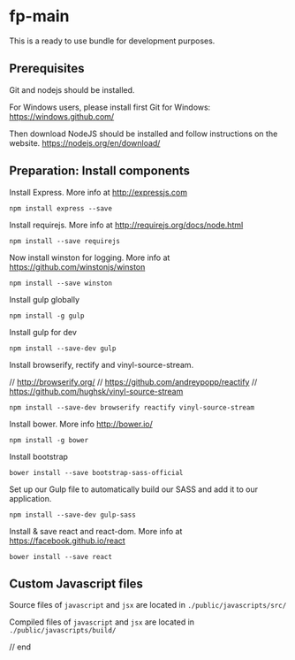 # fp-main
This is a ready to use bundle for development purposes.

## Prerequisites

Git and nodejs should be installed.

For Windows users, please install first Git for Windows: https://windows.github.com/

Then download NodeJS should be installed and follow instructions on the website.
https://nodejs.org/en/download/


## Preparation: Install components

Install Express. More info at http://expressjs.com 
```
npm install express --save
```


Install requirejs.
More info at http://requirejs.org/docs/node.html
```
npm install --save requirejs
```

Now install winston for logging.
More info at https://github.com/winstonjs/winston
```
npm install --save winston
```

Install gulp globally
```
npm install -g gulp
```

Install gulp for dev
```
npm install --save-dev gulp
```

Install browserify, rectify and vinyl-source-stream.

// http://browserify.org/
// https://github.com/andreypopp/reactify
// https://github.com/hughsk/vinyl-source-stream
```
npm install --save-dev browserify reactify vinyl-source-stream
```

Install bower. 
More info http://bower.io/
```
npm install -g bower
```

Install bootstrap
```
bower install --save bootstrap-sass-official
```

Set up our Gulp file to automatically build our SASS and add it to our application.
```
npm install --save-dev gulp-sass
```

Install & save react and react-dom.
More info at https://facebook.github.io/react
```
bower install --save react
```

## Custom Javascript files
Source files of `javascript` and `jsx` are located in `./public/javascripts/src/`

Compiled files of `javascript` and `jsx` are located in `./public/javascripts/build/`


// end
